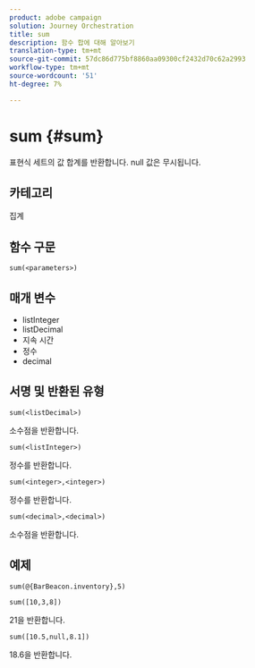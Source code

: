 ```yaml
---
product: adobe campaign
solution: Journey Orchestration
title: sum
description: 함수 합에 대해 알아보기
translation-type: tm+mt
source-git-commit: 57dc86d775bf8860aa09300cf2432d70c62a2993
workflow-type: tm+mt
source-wordcount: '51'
ht-degree: 7%

---
```



# sum {#sum}

표현식 세트의 값 합계를 반환합니다. null 값은 무시됩니다.

## 카테고리

집계

## 함수 구문

`sum(<parameters>)`

## 매개 변수

* listInteger
* listDecimal
* 지속 시간
* 정수
* decimal

## 서명 및 반환된 유형

`sum(<listDecimal>)`

소수점을 반환합니다.

`sum(<listInteger>)`

정수를 반환합니다.

`sum(<integer>,<integer>)`

정수를 반환합니다.

`sum(<decimal>,<decimal>)`

소수점을 반환합니다.

## 예제

`sum(@{BarBeacon.inventory},5)`

`sum([10,3,8])`

21을 반환합니다.

`sum([10.5,null,8.1])`

18.6을 반환합니다.
